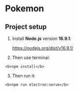 # Pokemon

## Project setup
1. Install <b>Node.js</b> version <b>16.9.1</b>:

   https://nodejs.org/dist/v16.9.1/

2. Then use terminal:
```
<b>npm install</b>
```

3. Then run it:
```
<b>npm run electron:serve</b>
```
